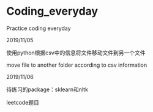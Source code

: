 # Coding_everyday
Practice coding everyday

2019/11/05 

使用python根据csv中的信息将文件移动文件到另一个文件 

move file to another folder according to csv information

2019/11/06

待练习的package：sklearn和nltk

leetcode题目
